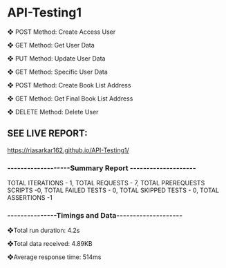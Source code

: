 # API-Testing1

❖ POST Method: Create Access User

❖ GET Method: Get User Data

❖ PUT Method: Update User Data

❖ GET Method: Specific User Data

❖ POST Method: Create Book List Address

❖ GET Method: Get Final Book List Address

❖ DELETE Method: Delete User

## SEE LIVE REPORT:
https://riasarkar162.github.io/API-Testing1/
 
### -------------------Summary Report --------------------
TOTAL ITERATIONS - 1, TOTAL REQUESTS - 7, TOTAL PREREQUESTS SCRIPTS -0, TOTAL FAILED TESTS - 0, TOTAL SKIPPED TESTS - 0, TOTAL ASSERTIONS -1

###  ---------------Timings and Data--------------------
❖Total run duration: 4.2s

 ❖Total data received: 4.89KB
 
 ❖Average response time: 514ms
